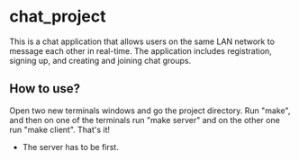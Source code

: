# chat_project
This is a chat application that allows users on the same LAN network to message each other in real-time.
The application includes registration, signing up, and creating and joining chat groups.

## How to use?
Open two new terminals windows and go the project directory. 
Run "make", and then on one of the terminals run "make server" and on the other one run "make client". That's it! 
* The server has to be first.
